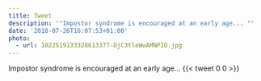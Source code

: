 ```yaml
---
title: Tweet
description: '"Impostor syndrome is encouraged at an early age... "'
date: '2018-07-26T16:07:53+01:00'
photo:
  - url: 1022519133328613377-DjC3tleWwAMNPID.jpg
---
```

Impostor syndrome is encouraged at an early age... 
      {{< tweet 0 0 >}}
    
